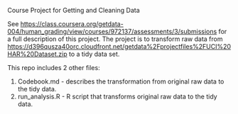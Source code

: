 Course Project for Getting and Cleaning Data

See https://class.coursera.org/getdata-004/human_grading/view/courses/972137/assessments/3/submissions 
for a full description of this project.   The project is to transform raw data from 
https://d396qusza40orc.cloudfront.net/getdata%2Fprojectfiles%2FUCI%20HAR%20Dataset.zip to 
a tidy data set.

This repo includes 2 other files:

1.  Codebook.md - describes the transformation from original raw data to the tidy data.
2.  run_analysis.R - R script that transforms original raw data to the tidy data.
